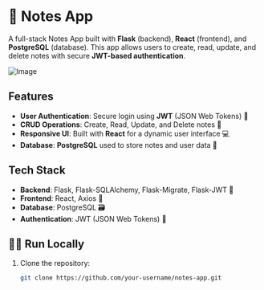 # 🚀 Notes App

A full-stack Notes App built with **Flask** (backend), **React** (frontend), and **PostgreSQL** (database). This app allows users to create, read, update, and delete notes with secure **JWT-based authentication**.

![Image](https://github.com/user-attachments/assets/fe52b574-22d9-49e9-9dc5-a9268bb54f6f)

## Features

- **User Authentication**: Secure login using **JWT** (JSON Web Tokens) 🔐
- **CRUD Operations**: Create, Read, Update, and Delete notes 📝
- **Responsive UI**: Built with **React** for a dynamic user interface 💻
- **Database**: **PostgreSQL** used to store notes and user data 💾

## Tech Stack

- **Backend**: Flask, Flask-SQLAlchemy, Flask-Migrate, Flask-JWT 🔧
- **Frontend**: React, Axios 📱
- **Database**: PostgreSQL 🗃️
- **Authentication**: JWT (JSON Web Tokens) 🔑

## 🧑‍💻 Run Locally

1. Clone the repository:
   ```bash
   git clone https://github.com/your-username/notes-app.git
